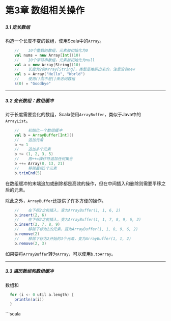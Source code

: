 # 第3章 数组相关操作

##### 

##### 3.1 定长数组

构造一个长度不变的数组，使用Scala中的`Array`。

```scala
    //    10个整数的数组，元素被初始化为0
    val nums = new Array[Int](10)
    //    10个字符串数组，元素被初始化为null
    val a = new Array[String](10)
    //    长度为2的Array[String]，类型是推断出来的，注意没有new
    val s = Array("Hello", "World")
    //    使用()而不是[]来访问数组
    s(0) = "Goodbye"
```

---

##### 3.2 变长数组：数组缓冲

对于长度需要变化的数组，Scala使用`ArrayBuffer`，类似于Java中的`ArrayList`。

```scala
    //    初始化一个数组缓冲
    val b = ArrayBuffer[Int]()
    //    追加元素
    b += 1
    //    追加多个元素
    b += (1, 2, 3, 5)
    //    用++=操作符追加任何集合
    b ++= Array(8, 13, 21)
    //    移除最后5个元素
    b.trimEnd(5)
```

在数组缓冲的末端追加或删除都是高效的操作，但在中间插入和删除则需要平移之后的元素。

除此之外，`ArrayBuffer`还提供了许多方便的操作。

```scala
    //    在下标2之前插入，变为ArrayBuffer(1, 1, 6, 2)
    b.insert(2, 6)
    //    在下标2之前插入，变为ArrayBuffer(1, 1, 7, 8, 9, 6, 2)
    b.insert(2, 7, 8, 9)
    //    移除下标为2的元素，变为ArrayBuffer(1, 1, 8, 9, 6, 2)
    b.remove(2)
    //    移除下标为2开始的3个元素，变为ArrayBuffer(1, 1, 2)
    b.remove(2, 3)
```

如果要将`ArrayBuffer`转为`Array`，可以使用`b.toArray`。

---

##### 3.3 遍历数组和数组缓冲

数组和

```scala
  for (i <- 0 util a.length) {
    println(a(i))
  }
```

\`\`\`scala

